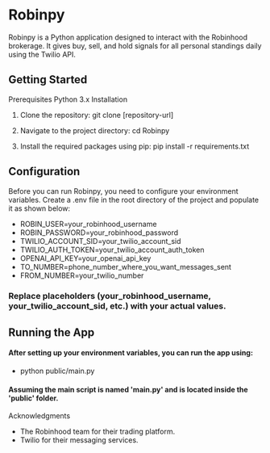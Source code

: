 # Robinpy
Robinpy is a Python application designed to interact with the Robinhood brokerage. It gives buy, sell, and hold signals for all personal standings daily using the Twilio API. 

## Getting Started
Prerequisites
Python 3.x
Installation
1. Clone the repository:
git clone [repository-url]

2. Navigate to the project directory:
cd Robinpy

3. Install the required packages using pip:
pip install -r requirements.txt

## Configuration
Before you can run Robinpy, you need to configure your environment variables. Create a .env file in the root directory of the project and populate it as shown below:

* ROBIN_USER=your_robinhood_username
* ROBIN_PASSWORD=your_robinhood_password
* TWILIO_ACCOUNT_SID=your_twilio_account_sid
* TWILIO_AUTH_TOKEN=your_twilio_account_auth_token
* OPENAI_API_KEY=your_openai_api_key
* TO_NUMBER=phone_number_where_you_want_messages_sent
* FROM_NUMBER=your_twilio_number

### Replace placeholders (your_robinhood_username, your_twilio_account_sid, etc.) with your actual values.

## Running the App
#### After setting up your environment variables, you can run the app using:
* python public/main.py 
#### Assuming the main script is named 'main.py' and is located inside the 'public' folder.

Acknowledgments
* The Robinhood team for their trading platform.
* Twilio for their messaging services.

